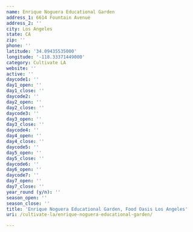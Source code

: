 ```yaml
---
name: Enrique Noguera Educational Garden
address_1: 6614 Fountain Avenue
address_2: ''
city: Los Angeles
state: CA
zip: ''
phone: ''
latitude: '34.09435535000'
longitude: '-118.33371449000'
category: Cultivate LA
website: ''
active: ''
daycode1: ''
day1_open: ''
day1_close: ''
daycode2: ''
day2_open: ''
day2_close: ''
daycode3: ''
day3_open: ''
day3_close: ''
daycode4: ''
day4_open: ''
day4_close: ''
daycode5: ''
day5_open: ''
day5_close: ''
daycode6: ''
day6_open: ''
daycode7: ''
day7_open: ''
day7_close: ''
year_round (y/n): ''
season_open: ''
season_close: ''
title: 'Enrique Noguera Educational Garden, Food Oasis Los Angeles'
uri: /cultivate-la/enrique-noguera-educational-garden/

---
```

